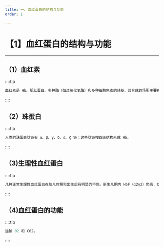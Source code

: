 ```yaml
---
title: 一、血红蛋白的结构与功能
order: 1

---
```


# 【1】血红蛋白的结构与功能

<kaodian :text="'血液学检验记忆卡'" />

<!-- ###### 第十一章 血红蛋白异常所致的贫血及其实验诊断

> 临床血液学检验 -->

<beitiX/>

---

## （1）血红素

<son :text="'血液学检验记忆卡'" text1="（1）血红素" :textOption="[['超纲','暂无科目',''],['了解','基础知识','相关专业知识'],['了解','基础知识','相关专业知识']]" />

::::tip

```js
血红素是 Hb、肌红蛋白、多种酶（如过氧化氢酶）和多种细胞色素的辅基，其合成的场所主要在骨髄内的幼红细胞和肝细胞线粒体。与临床有关的是尿卟啉、粪卟啉和原卟啉，当卟啉代谢障碍时，血红素合成不全，并可能产生卟啉病。
```

::::

## （2）珠蛋白

<son :text="'血液学检验记忆卡'" text1="（2）珠蛋白" :textOption="[['超纲','暂无科目',''],['了解','基础知识','相关专业知识'],['了解','基础知识','相关专业知识']]" />

::::tip

```js
人类的珠蛋白肽链有 α、β、γ、δ、ε、ζ 链；这些肽链按四级结构形成 Hb。

```

::::

## （3)生理性血红蛋白

<son :text="'血液学检验记忆卡'" text1="（3)生理性血红蛋白" :textOption="[['超纲','暂无科目',''],['掌握','基础知识','相关专业知识'],['熟练掌握','基础知识','专业知识']]" />

::::tip

```js
几种正常生理性血红蛋白在胎儿时期和出生后有明显的不同。新生儿期内 HbF（α2γ2）仍高，以后 2 ～ 4 个月渐下降，1 岁左右接近成人水平。成人血红蛋白 HbA（α2β2）出生后逐渐增多，占 95%～ 97%，HbA2（α2β2）出生后占 1.2%～ 3.5%。

```

::::

## （4)血红蛋白的功能

<son :text="'血液学检验记忆卡'" text1="（4)血红蛋白的功能" :textOption="[['超纲','基础知识',''],['了解','基础知识','相关专业知识'],['了解','相关专业知识','']]" />

::::tip

```js
运输 02 和 C02。

```

::::
